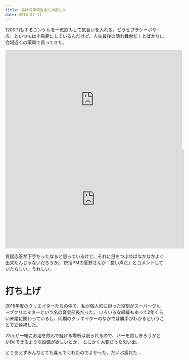 ```yaml
---
title: 最終成果報告会に出席した
date: 2016-02-11
---
```


1200円もするユンケルを一気飲みして気合いを入れる。どうせプラシーボやろ、といつもは小馬鹿にしているんだけど、人生最後の晴れ舞台だ！とばかりに会場近くの薬局で買ってきた。

<iframe width="560" height="315" src="https://www.youtube-nocookie.com/embed/cEENNrBPiIE?rel=0&amp;showinfo=0" frameborder="0" allowfullscreen noci></iframe>

<iframe src="https://onedrive.live.com/embed?cid=B625374956A2D527&resid=B625374956A2D527%21499458&authkey=ANo0-fmySQy7nPQ&em=2" width="566" height="315" frameborder="0" scrolling="no"></iframe>

質疑応答が下手だったなぁと思っているけど、それに目をつぶればなかなかよく出来たんじゃないだろうか。
統括PMの夏野さんが「良い声だ」とコメントしていたらしい。うれしい。


# 打ち上げ
2015年度のクリエイターたちの中で、私が個人的に担った役割がスーパーグループクリエイターという名の宴会部長だった。
いろいろな経緯もあって2年くらい未踏に関わっているし、同期のクリエイターのなかでは勝手がわかるということで立候補した。

23人が一緒にお酒を飲んで騒げる場所は限られるので、バーを貸しきろうかとかDJできるような設備が欲しいとか、
とにかく大変だった思い出。

とりあえずみんなとても喜んでくれたのでよかった。だいぶ疲れた…
